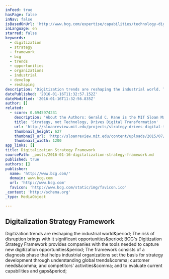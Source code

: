 ```yaml
---
inFeed: true
hasPage: false
inNav: false
isBasedOnUrl: 'http://www.bcg.com/expertise/capabilities/technology-digital/digitalization-strategy-framework.aspx?linkId=20392145'
inLanguage: en
starred: false
keywords:
  - digitization
  - strategy
  - framework
  - bcg
  - trends
  - opportunities
  - organizations
  - industrial
  - develop
  - reshaping
description: "Digitization trends are reshaping the industrial world. The risk of disruption brings with it significant opportunities. BCG's Digitization Strategy Framework provides companies with the tools needed to capture new digitization opportunities. The framework consists of a diagnosis phase that helps industrial organizations set the basis for strategy development through understanding global trends, customer needs, and competitors' activities, and to evaluate current capabilities and gaps."
datePublished: '2016-01-16T11:32:57.152Z'
dateModified: '2016-01-16T11:32:56.835Z'
author: []
related:
  - score: 0.6945974231
    description: 'About the Authors: Gerald C. Kane is the MIT Sloan Management Review guest editor for the Digital Transformation Strategy Initiative. Doug Palmer is a principal in the Digital Business and Strategy practice of Deloitte Digital. Anh Nguyen Phillips is a senior manager within Deloitte Services LP, where she leads strategic thought leadership initiatives.'
    title: 'Strategy, not Technology, Drives Digital Transformation'
    url: 'http://sloanreview.mit.edu/projects/strategy-drives-digital-transformation/'
    thumbnail_height: 627
    thumbnail_url: 'http://sloanreview.mit.edu/content/uploads/2015/07/2015DLReport-1200-1200x627.jpg'
    thumbnail_width: 1200
app_links: []
title: Digitalization Strategy Framework
sourcePath: _posts/2016-01-16-digitalization-strategy-framework.md
published: true
authors: []
publisher:
  name: 'http://www.bcg.com/'
  domain: www.bcg.com
  url: 'http://www.bcg.com'
  favicon: 'http://www.bcg.com/static/img/favicon.ico'
_context: 'http://schema.org'
_type: MediaObject

---
```

<article style=""><h1>Digitalization Strategy Framework</h1><p>Digitization trends are reshaping the industrial world&amp;period; The risk of disruption brings with it significant opportunities&amp;period; BCG's Digitization Strategy Framework provides companies with the tools needed to capture new digitization opportunities&amp;period; The framework consists of a diagnosis phase that helps industrial organizations set the basis for strategy development through understanding global trends&amp;comma; customer needs&amp;comma; and competitors' activities&amp;comma; and to evaluate current capabilities and gaps&amp;period;</p></article>